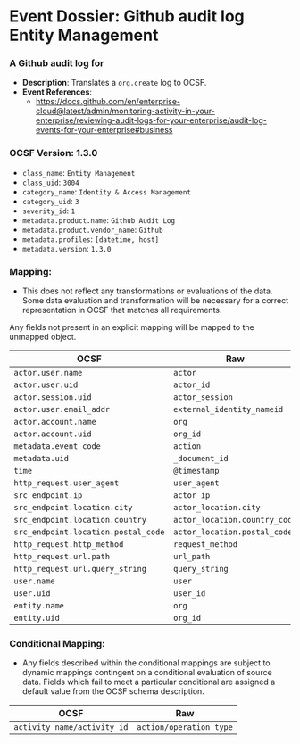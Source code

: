 # Event Dossier: Github audit log Entity Management

### A Github audit log for

- **Description**: Translates a `org.create` log to OCSF.
- **Event References**:
  - https://docs.github.com/en/enterprise-cloud@latest/admin/monitoring-activity-in-your-enterprise/reviewing-audit-logs-for-your-enterprise/audit-log-events-for-your-enterprise#business

### OCSF Version: 1.3.0

- `class_name`: `Entity Management`
- `class_uid`: `3004`
- `category_name`: `Identity & Access Management`
- `category_uid`: `3`
- `severity_id`: `1`
- `metadata.product.name`: `Github Audit Log`
- `metadata.product.vendor_name`: `Github`
- `metadata.profiles`: `[datetime, host]`
- `metadata.version`: `1.3.0`

### Mapping:

- This does not reflect any transformations or evaluations of the data. Some data evaluation and transformation will be necessary for a correct representation in OCSF that matches all requirements.

Any fields not present in an explicit mapping will be mapped to the unmapped object.

| OCSF                                | Raw                           |
| ----------------------------------- | ----------------------------- |
| `actor.user.name`                   | `actor`                       |
| `actor.user.uid`                    | `actor_id`                    |
| `actor.session.uid`                 | `actor_session`               |
| `actor.user.email_addr`             | `external_identity_nameid`    |
| `actor.account.name`                | `org`                         |
| `actor.account.uid`                 | `org_id`                      |
| `metadata.event_code`               | `action`                      |
| `metadata.uid`                      | `_document_id`                |
| `time`                              | `@timestamp`                  |
| `http_request.user_agent`           | `user_agent`                  |
| `src_endpoint.ip`                   | `actor_ip`                    |
| `src_endpoint.location.city`        | `actor_location.city`         |
| `src_endpoint.location.country`     | `actor_location.country_code` |
| `src_endpoint.location.postal_code` | `actor_location.postal_code`  |
| `http_request.http_method`          | `request_method`              |
| `http_request.url.path`             | `url_path`                    |
| `http_request.url.query_string`     | `query_string`                |
| `user.name`                         | `user`                        |
| `user.uid`                          | `user_id`                     |
| `entity.name`                       | `org`                         |
| `entity.uid`                        | `org_id`                      |

### Conditional Mapping:

- Any fields described within the conditional mappings are subject to dynamic mappings contingent on a conditional evaluation of source data. Fields which fail to meet a particular conditional are assigned a default value from the OCSF schema description.

| OCSF                        | Raw                     |
| --------------------------- | ----------------------- |
| `activity_name/activity_id` | `action/operation_type` |
